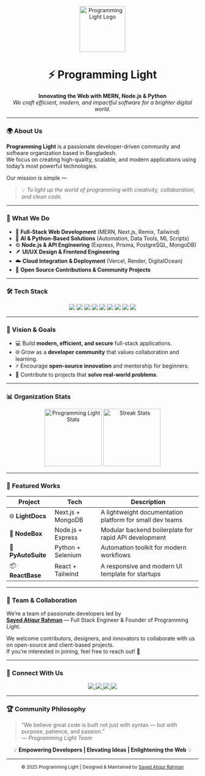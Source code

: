 <!-- Programming Light Organization README -->

<p align="center">
  <img src="https://github.com/user-attachments/assets/63aec3b8-569c-4a0e-9668-8279e3d03170" width="120" alt="Programming Light Logo" />
</p>

<h1 align="center">⚡ Programming Light</h1>
<p align="center">
  <b>Innovating the Web with MERN, Node.js & Python</b><br/>
  <i>We craft efficient, modern, and impactful software for a brighter digital world.</i>
</p>

---

### 🌍 About Us

**Programming Light** is a passionate developer-driven community and software organization based in Bangladesh.  
We focus on creating high-quality, scalable, and modern applications using today’s most powerful technologies.

Our mission is simple —  
> 💡 *To light up the world of programming with creativity, collaboration, and clean code.*

---

### 🚀 What We Do

- 🔧 **Full-Stack Web Development** (MERN, Next.js, Remix, Tailwind)
- 🧠 **AI & Python-Based Solutions** (Automation, Data Tools, ML Scripts)
- ⚙️ **Node.js & API Engineering** (Express, Prisma, PostgreSQL, MongoDB)
- 🪶 **UI/UX Design & Frontend Engineering**
- ☁️ **Cloud Integration & Deployment** (Vercel, Render, DigitalOcean)
- 🧩 **Open Source Contributions & Community Projects**

---

### 🛠️ Tech Stack

<p align="center">
  <img src="https://img.shields.io/badge/React-20232a?style=for-the-badge&logo=react&logoColor=61dafb" />
  <img src="https://img.shields.io/badge/Next.js-000000?style=for-the-badge&logo=nextdotjs&logoColor=white" />
  <img src="https://img.shields.io/badge/Node.js-339933?style=for-the-badge&logo=node.js&logoColor=white" />
  <img src="https://img.shields.io/badge/Express.js-000000?style=for-the-badge" />
  <img src="https://img.shields.io/badge/MongoDB-47A248?style=for-the-badge&logo=mongodb&logoColor=white" />
  <img src="https://img.shields.io/badge/Python-3776AB?style=for-the-badge&logo=python&logoColor=white" />
  <img src="https://img.shields.io/badge/Tailwind_CSS-38B2AC?style=for-the-badge&logo=tailwind-css&logoColor=white" />
  <img src="https://img.shields.io/badge/Prisma-2D3748?style=for-the-badge&logo=prisma&logoColor=white" />
  <img src="https://img.shields.io/badge/PostgreSQL-4169E1?style=for-the-badge&logo=postgresql&logoColor=white" />
</p>

---

### 🌱 Vision & Goals

- 💻 Build **modern, efficient, and secure** full-stack applications.  
- 🌐 Grow as a **developer community** that values collaboration and learning.  
- ⚡ Encourage **open-source innovation** and mentorship for beginners.  
- 🧩 Contribute to projects that **solve real-world problems**.

---

### 📊 Organization Stats

<p align="center">
  <img src="https://github-readme-stats.vercel.app/api?username=Programming-light-71&show_icons=true&theme=transparent" height="150" alt="Programming Light Stats" />
  <img src="https://github-readme-streak-stats.herokuapp.com/?user=Programming-light-71&theme=transparent" height="150" alt="Streak Stats" />
</p>

---

### 🧠 Featured Works

| Project | Tech | Description |
|----------|------|-------------|
| 🌐 **LightDocs** | Next.js + MongoDB | A lightweight documentation platform for small dev teams |
| 🧰 **NodeBox** | Node.js + Express | Modular backend boilerplate for rapid API development |
| 🤖 **PyAutoSuite** | Python + Selenium | Automation toolkit for modern workflows |
| 📦 **ReactBase** | React + Tailwind | A responsive and modern UI template for startups |

---

### 👥 Team & Collaboration

We’re a team of passionate developers led by  
**[Sayed Atiqur Rahman](https://github.com/sayedatiqurrahman)** — Full Stack Engineer & Founder of Programming Light.

We welcome contributors, designers, and innovators to collaborate with us on open-source and client-based projects.  
If you’re interested in joining, feel free to reach out! 🤝

---

### 🔗 Connect With Us

<p align="center">
  <a href="https://github.com/Programming-light-71" target="_blank">
    <img src="https://img.shields.io/badge/GitHub-181717?style=for-the-badge&logo=github&logoColor=white" />
  </a>
  <a href="https://www.linkedin.com/in/satiqurrahman/" target="_blank">
    <img src="https://img.shields.io/badge/LinkedIn-0077B5?style=for-the-badge&logo=linkedin&logoColor=white" />
  </a>
  <a href="https://atiqurrahman-portfolio.web.app/" target="_blank">
    <img src="https://img.shields.io/badge/Portfolio-7B1FA2?style=for-the-badge&logo=google-chrome&logoColor=white" />
  </a>
  <a href="https://www.facebook.com/sayedmd.atiqurrahman/" target="_blank">
    <img src="https://img.shields.io/badge/Facebook-1877F2?style=for-the-badge&logo=facebook&logoColor=white" />
  </a>
</p>

---

### 🏆 Community Philosophy

> “We believe great code is built not just with syntax — but with purpose, patience, and passion.”  
> — *Programming Light Team*

<p align="center">
  💡 <b>Empowering Developers | Elevating Ideas | Enlightening the Web</b> 💡
</p>

---

<p align="center">
  <sub>© 2025 Programming Light | Designed & Maintained by <a href="https://github.com/sayedatiqurrahman">Sayed Atiqur Rahman</a></sub>
</p>
